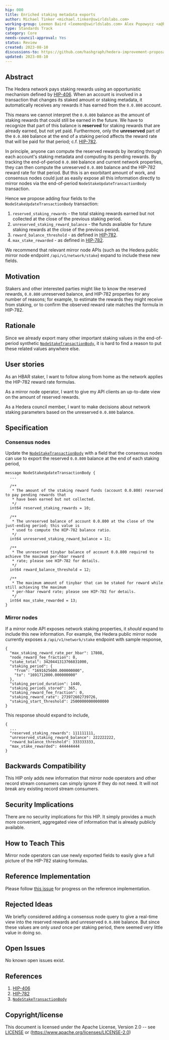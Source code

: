 ```yaml
---
hip: 000
title: Enriched staking metadata exports
author: Michael Tinker <michael.tinker@swirldslabs.com>
working-group: Leemon Baird <leemon@swirldslabs.com> Alex Popowycz <a@hedera.com> 
type: Standards Track
category: Core
needs-council-approval: Yes
status: Review
created: 2023-08-10
discussions-to: https://github.com/hashgraph/hedera-improvement-proposal/discussions/785
updated: 2023-08-10
---
```


## Abstract

The Hedera network pays staking rewards using an opportunistic mechanism defined by [HIP-406](https://hips.hedera.com/hip/hip-406).
When an account is involved in a transaction that changes its staked amount or staking metadata, it automatically receives 
any rewards it has earned from the `0.0.800` account.

This means we cannot interpret the `0.0.800` balance as the amount of staking rewards that could still be earned in the 
future. We have to recognize that part of this balance is **reserved** for staking rewards that are already earned, 
but not yet paid. Furthermore, only the **unreserved** part of the `0.0.800` balance at the end of a staking period 
affects the reward rate that will be paid for that period; c.f. [HIP-782](https://hips.hedera.com/hip/hip-782).

In principle, anyone can compute the reserved rewards by iterating through each account's staking metadata and computing 
its pending rewards. By tracking the end-of-period `0.0.800` balance and current network properties, they can then compute 
the unreserved `0.0.800` balance and the HIP-782 reward rate for that period. But this is an exorbitant amount of work, 
and consensus nodes could just as easily expose all this information directly to mirror nodes via the end-of-period 
`NodeStakeUpdateTransactionBody` transaction.

Hence we propose adding four fields to the `NodeStakeUpdateTransactionBody` transaction: 
  1. `reserved_staking_rewards` - the total staking rewards earned but not collected at the close of the previous staking period.
  2. `unreserved_staking_reward_balance` - the funds available for future staking rewards at the close of the previous period.
  3. `reward_balance_threshold` - as defined in [HIP-782](https://hips.hedera.com/hip/hip-782).
  4. `max_stake_rewarded` - as defined in [HIP-782](https://hips.hedera.com/hip/hip-782).

We recommend that relevant mirror node APIs (such as the Hedera public mirror node endpoint `/api/v1/network/stake`) expand to 
include these new fields.

## Motivation

Stakers and other interested parties might like to know the reserved rewards, `0.0.800` unreserved balance, and HIP-782 properties 
for any number of reasons; for example, to estimate the rewards they might receive from staking, or to confirm the observed reward 
rate matches the formula in HIP-782.

## Rationale

Since we already export many other important staking values in the end-of-period synthetic 
[`NodeStakeTransactionBody`](https://github.com/hashgraph/hedera-protobufs/blob/main/services/node_stake_update.proto#L35),
it is hard to find a reason to put these related values anywhere else.

## User stories

As an HBAR staker, I want to follow along from home as the network applies the HIP-782 reward rate formulas.

As a mirror node operator, I want to give my API clients an up-to-date view on the amount of reserved rewards.

As a Hedera council member, I want to make decisions about network staking parameters based on the unreserved `0.0.800` balance.
  
## Specification

### Consensus nodes

Update the [`NodeStakeTransactionBody`](https://github.com/hashgraph/hedera-protobufs/blob/main/services/node_stake_update.proto#L35) 
with a field that the consensus nodes can use to export the reserved `0.0.800` balance at the end of each staking period,
```
message NodeStakeUpdateTransactionBody {
  ...

  /**
   * The amount of the staking reward funds (account 0.0.800) reserved to pay pending rewards that 
   * have been earned but not collected.
   */
  int64 reserved_staking_rewards = 10;

  /**
   * The unreserved balance of account 0.0.800 at the close of the just-ending period; this value is 
   * used to compute the HIP-782 balance ratio.
   */
  int64 unreserved_staking_reward_balance = 11;

  /**
   * The unreserved tinybar balance of account 0.0.800 required to achieve the maximum per-hbar reward 
   * rate; please see HIP-782 for details.
   */
  int64 reward_balance_threshold = 12;

  /**
   * The maximum amount of tinybar that can be staked for reward while still achieving the maximum 
   * per-hbar reward rate; please see HIP-782 for details.
   */
  int64 max_stake_rewarded = 13;
}
``` 

### Mirror nodes

If a mirror node API exposes network staking properties, it _should_ expand to include this new information. For example,
the Hedera public mirror node currently exposes a `/api/v1/network/stake` endpoint with sample response,
```
{
  "max_staking_reward_rate_per_hbar": 17808,
  "node_reward_fee_fraction": 0,
  "stake_total": 3420441313766831000,
  "staking_period": {
    "from": "1691625600.000000000",
    "to": "1691712000.000000000"
  },
  "staking_period_duration": 1440,
  "staking_periods_stored": 365,
  "staking_reward_fee_fraction": 0,
  "staking_reward_rate": 273972602739726,
  "staking_start_threshold": 25000000000000000
}
```

This response should expand to include,
```
{
  ...
  "reserved_staking_rewards": 111111111,
  "unreserved_staking_reward_balance": 222222222,
  "reward_balance_threshold": 333333333,
  "max_stake_rewarded": 444444444
}
```


## Backwards Compatibility

This HIP only adds new information that mirror node operators and other record stream consumers can simply ignore if 
they do not need. It will not break any existing record stream consumers.

## Security Implications

There are no security implications for this HIP. It simply provides a much more convenient, aggregated view of 
information that is already publicly available.

## How to Teach This

Mirror node operators can use newly exported fields to easily give a full picture of the HIP-782 staking formulas.

## Reference Implementation

Please follow [this issue](https://github.com/hashgraph/hedera-services/issues/7946) for progress on the reference implementation. 

## Rejected Ideas

We briefly considered adding a consensus node query to give a real-time view into the reserved rewards and unreserved
`0.0.800` balance. But since these values are only _used_ once per staking period, there seemed very little value in doing so.

## Open Issues

No known open issues exist.

## References

1. [HIP-406](https://hips.hedera.com/hip/hip-406)
2. [HIP-782](https://hips.hedera.com/hip/hip-782)
3. [`NodeStakeTransactionBody`](https://github.com/hashgraph/hedera-protobufs/blob/main/services/node_stake_update.proto#L35)

## Copyright/license

This document is licensed under the Apache License, Version 2.0 -- see [LICENSE](../LICENSE) or (https://www.apache.org/licenses/LICENSE-2.0)
